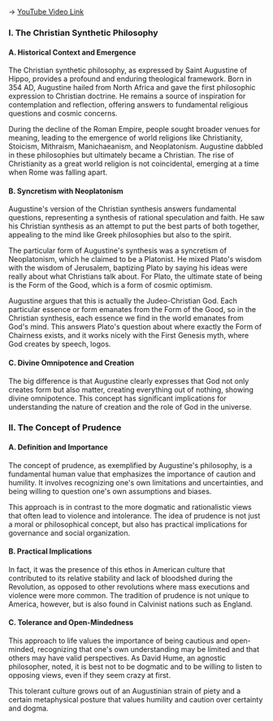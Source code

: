 -> [YouTube Video Link](https://www.youtube.com/watch?v=cr0Yc1Bk7W0&list=PL30RAv-0lkxGh5iMfRmZV8wEVeN50K06X&index=9&pp=iAQB)

### I. The Christian Synthetic Philosophy
#### A. Historical Context and Emergence

The Christian synthetic philosophy, as expressed by Saint Augustine of Hippo, provides a profound and enduring theological framework. Born in 354 AD, Augustine hailed from North Africa and gave the first philosophic expression to Christian doctrine. He remains a source of inspiration for contemplation and reflection, offering answers to fundamental religious questions and cosmic concerns.

During the decline of the Roman Empire, people sought broader venues for meaning, leading to the emergence of world religions like Christianity, Stoicism, Mithraism, Manichaeanism, and Neoplatonism. Augustine dabbled in these philosophies but ultimately became a Christian. The rise of Christianity as a great world religion is not coincidental, emerging at a time when Rome was falling apart.

#### B. Syncretism with Neoplatonism

Augustine's version of the Christian synthesis answers fundamental questions, representing a synthesis of rational speculation and faith. He saw his Christian synthesis as an attempt to put the best parts of both together, appealing to the mind like Greek philosophies but also to the spirit.

The particular form of Augustine's synthesis was a syncretism of Neoplatonism, which he claimed to be a Platonist. He mixed Plato's wisdom with the wisdom of Jerusalem, baptizing Plato by saying his ideas were really about what Christians talk about. For Plato, the ultimate state of being is the Form of the Good, which is a form of cosmic optimism.

Augustine argues that this is actually the Judeo-Christian God. Each particular essence or form emanates from the Form of the Good, so in the Christian synthesis, each essence we find in the world emanates from God's mind. This answers Plato's question about where exactly the Form of Chairness exists, and it works nicely with the First Genesis myth, where God creates by speech, logos.

#### C. Divine Omnipotence and Creation

The big difference is that Augustine clearly expresses that God not only creates form but also matter, creating everything out of nothing, showing divine omnipotence. This concept has significant implications for understanding the nature of creation and the role of God in the universe.

### II. The Concept of Prudence
#### A. Definition and Importance

The concept of prudence, as exemplified by Augustine's philosophy, is a fundamental human value that emphasizes the importance of caution and humility. It involves recognizing one's own limitations and uncertainties, and being willing to question one's own assumptions and biases.

This approach is in contrast to the more dogmatic and rationalistic views that often lead to violence and intolerance. The idea of prudence is not just a moral or philosophical concept, but also has practical implications for governance and social organization.

#### B. Practical Implications

In fact, it was the presence of this ethos in American culture that contributed to its relative stability and lack of bloodshed during the Revolution, as opposed to other revolutions where mass executions and violence were more common. The tradition of prudence is not unique to America, however, but is also found in Calvinist nations such as England.

#### C. Tolerance and Open-Mindedness

This approach to life values the importance of being cautious and open-minded, recognizing that one's own understanding may be limited and that others may have valid perspectives. As David Hume, an agnostic philosopher, noted, it is best not to be dogmatic and to be willing to listen to opposing views, even if they seem crazy at first.

This tolerant culture grows out of an Augustinian strain of piety and a certain metaphysical posture that values humility and caution over certainty and dogma.
